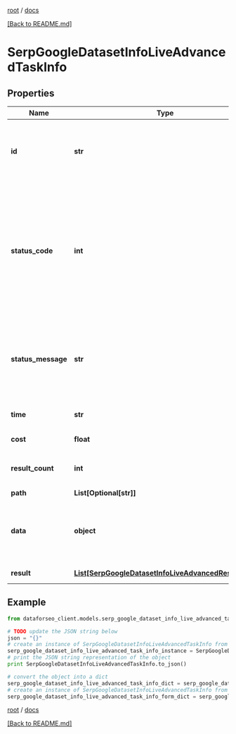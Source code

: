 [root](./../ "root") / [docs](./ "docs")

[[Back to README.md]](./../README.md "[Back to README.md]")

# SerpGoogleDatasetInfoLiveAdvancedTaskInfo

## Properties

Name | Type | Description | Notes
------------ | ------------- | ------------- | -------------
**id** | **str** | task identifier unique task identifier in our system in the UUID format | [optional]
**status_code** | **int** | status code of the task generated by DataForSEO, can be within the following range: 10000-60000 you can find the full list of the response codes here | [optional]
**status_message** | **str** | informational message of the task you can find the full list of general informational messages here | [optional]
**time** | **str** | execution time, seconds | [optional]
**cost** | **float** | total tasks cost, USD | [optional]
**result_count** | **int** | number of elements in the result array | [optional]
**path** | **List[Optional[str]]** | URL path | [optional]
**data** | **object** | contains the same parameters that you specified in the POST request | [optional]
**result** | [**List[SerpGoogleDatasetInfoLiveAdvancedResultInfo]**](SerpGoogleDatasetInfoLiveAdvancedResultInfo.md) | array of results | [optional]

## Example

```python
from dataforseo_client.models.serp_google_dataset_info_live_advanced_task_info import SerpGoogleDatasetInfoLiveAdvancedTaskInfo

# TODO update the JSON string below
json = "{}"
# create an instance of SerpGoogleDatasetInfoLiveAdvancedTaskInfo from a JSON string
serp_google_dataset_info_live_advanced_task_info_instance = SerpGoogleDatasetInfoLiveAdvancedTaskInfo.from_json(json)
# print the JSON string representation of the object
print SerpGoogleDatasetInfoLiveAdvancedTaskInfo.to_json()

# convert the object into a dict
serp_google_dataset_info_live_advanced_task_info_dict = serp_google_dataset_info_live_advanced_task_info_instance.to_dict()
# create an instance of SerpGoogleDatasetInfoLiveAdvancedTaskInfo from a dict
serp_google_dataset_info_live_advanced_task_info_form_dict = serp_google_dataset_info_live_advanced_task_info.from_dict(serp_google_dataset_info_live_advanced_task_info_dict)
```

  

[root](./../ "root") / [docs](./ "docs")

[[Back to README.md]](./../README.md "[Back to README.md]")